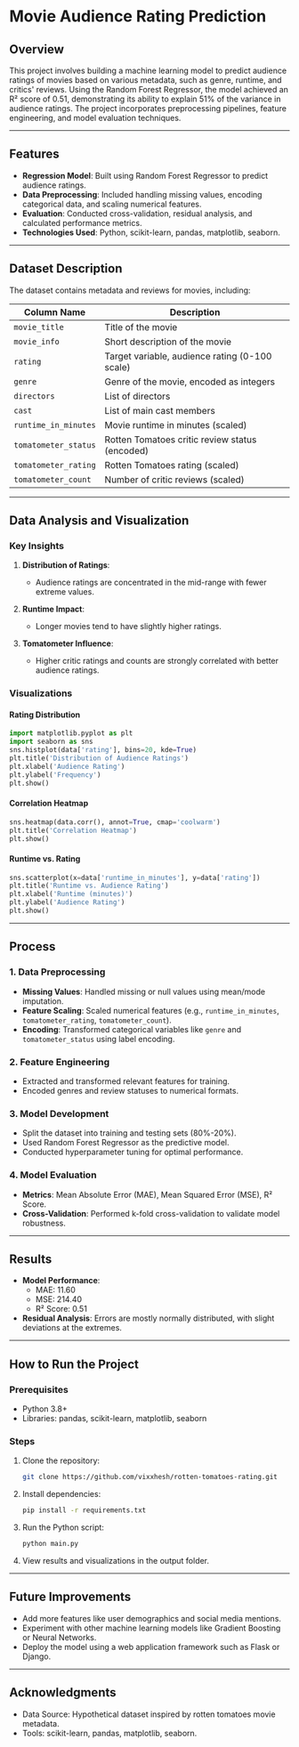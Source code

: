 ﻿# Movie Audience Rating Prediction

## Overview

This project involves building a machine learning model to predict audience ratings of movies based on various metadata, such as genre, runtime, and critics' reviews. Using the Random Forest Regressor, the model achieved an R² score of 0.51, demonstrating its ability to explain 51% of the variance in audience ratings. The project incorporates preprocessing pipelines, feature engineering, and model evaluation techniques.

---

## Features

- **Regression Model**: Built using Random Forest Regressor to predict audience ratings.
- **Data Preprocessing**: Included handling missing values, encoding categorical data, and scaling numerical features.
- **Evaluation**: Conducted cross-validation, residual analysis, and calculated performance metrics.
- **Technologies Used**: Python, scikit-learn, pandas, matplotlib, seaborn.

---

## Dataset Description

The dataset contains metadata and reviews for movies, including:

| Column Name          | Description                                    |
| -------------------- | ---------------------------------------------- |
| `movie_title`        | Title of the movie                             |
| `movie_info`         | Short description of the movie                 |
| `rating`             | Target variable, audience rating (0-100 scale) |
| `genre`              | Genre of the movie, encoded as integers        |
| `directors`          | List of directors                              |
| `cast`               | List of main cast members                      |
| `runtime_in_minutes` | Movie runtime in minutes (scaled)              |
| `tomatometer_status` | Rotten Tomatoes critic review status (encoded) |
| `tomatometer_rating` | Rotten Tomatoes rating (scaled)                |
| `tomatometer_count`  | Number of critic reviews (scaled)              |

---

## Data Analysis and Visualization

### Key Insights

1. **Distribution of Ratings**:

   - Audience ratings are concentrated in the mid-range with fewer extreme values.

2. **Runtime Impact**:

   - Longer movies tend to have slightly higher ratings.

3. **Tomatometer Influence**:
   - Higher critic ratings and counts are strongly correlated with better audience ratings.

### Visualizations

#### Rating Distribution

```python
import matplotlib.pyplot as plt
import seaborn as sns
sns.histplot(data['rating'], bins=20, kde=True)
plt.title('Distribution of Audience Ratings')
plt.xlabel('Audience Rating')
plt.ylabel('Frequency')
plt.show()
```

#### Correlation Heatmap

```python
sns.heatmap(data.corr(), annot=True, cmap='coolwarm')
plt.title('Correlation Heatmap')
plt.show()
```

#### Runtime vs. Rating

```python
sns.scatterplot(x=data['runtime_in_minutes'], y=data['rating'])
plt.title('Runtime vs. Audience Rating')
plt.xlabel('Runtime (minutes)')
plt.ylabel('Audience Rating')
plt.show()
```

---

## Process

### 1. Data Preprocessing

- **Missing Values**: Handled missing or null values using mean/mode imputation.
- **Feature Scaling**: Scaled numerical features (e.g., `runtime_in_minutes`, `tomatometer_rating`, `tomatometer_count`).
- **Encoding**: Transformed categorical variables like `genre` and `tomatometer_status` using label encoding.

### 2. Feature Engineering

- Extracted and transformed relevant features for training.
- Encoded genres and review statuses to numerical formats.

### 3. Model Development

- Split the dataset into training and testing sets (80%-20%).
- Used Random Forest Regressor as the predictive model.
- Conducted hyperparameter tuning for optimal performance.

### 4. Model Evaluation

- **Metrics**: Mean Absolute Error (MAE), Mean Squared Error (MSE), R² Score.
- **Cross-Validation**: Performed k-fold cross-validation to validate model robustness.

---

## Results

- **Model Performance**:
  - MAE: 11.60
  - MSE: 214.40
  - R² Score: 0.51
- **Residual Analysis**: Errors are mostly normally distributed, with slight deviations at the extremes.

---

## How to Run the Project

### Prerequisites

- Python 3.8+
- Libraries: pandas, scikit-learn, matplotlib, seaborn

### Steps

1. Clone the repository:
   ```bash
   git clone https://github.com/vixxhesh/rotten-tomatoes-rating.git
   ```
2. Install dependencies:
   ```bash
   pip install -r requirements.txt
   ```
3. Run the Python script:
   ```bash
   python main.py
   ```
4. View results and visualizations in the output folder.

---

## Future Improvements

- Add more features like user demographics and social media mentions.
- Experiment with other machine learning models like Gradient Boosting or Neural Networks.
- Deploy the model using a web application framework such as Flask or Django.

---

## Acknowledgments

- Data Source: Hypothetical dataset inspired by rotten tomatoes movie metadata.
- Tools: scikit-learn, pandas, matplotlib, seaborn.
